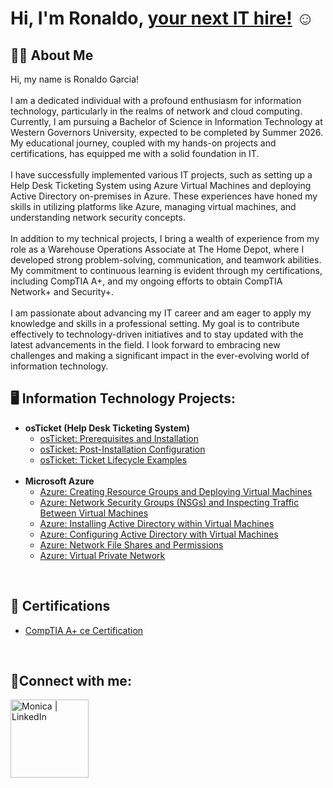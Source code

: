<h1>Hi, I'm Ronaldo, <a href="https://www.linkedin.com/in//">your next IT hire!</a> ☺</h1>
<h2>🧑‍💻 About Me</h2>

Hi, my name is Ronaldo Garcia!
<br>
<br>
I am a dedicated individual with a profound enthusiasm for information technology, particularly in the realms of network and cloud computing. Currently, I am pursuing a Bachelor of Science in Information Technology at Western Governors University, expected to be completed by Summer 2026. My educational journey, coupled with my hands-on projects and certifications, has equipped me with a solid foundation in IT.
<br>
<br>
I have successfully implemented various IT projects, such as setting up a Help Desk Ticketing System using Azure Virtual Machines and deploying Active Directory on-premises in Azure. These experiences have honed my skills in utilizing platforms like Azure, managing virtual machines, and understanding network security concepts.
<br>
<br>
In addition to my technical projects, I bring a wealth of experience from my role as a Warehouse Operations Associate at The Home Depot, where I developed strong problem-solving, communication, and teamwork abilities. My commitment to continuous learning is evident through my certifications, including CompTIA A+, and my ongoing efforts to obtain CompTIA Network+ and Security+.
<br>
<br>
I am passionate about advancing my IT career and am eager to apply my knowledge and skills in a professional setting. My goal is to contribute effectively to technology-driven initiatives and to stay updated with the latest advancements in the field. I look forward to embracing new challenges and making a significant impact in the ever-evolving world of information technology.
<br>
<h2>🖥️ Information Technology Projects:</h2>

- <b>osTicket (Help Desk Ticketing System)</b>
  - [osTicket: Prerequisites and Installation](https://github.com/Ronaldo-Garcia/osticket-prereqs)
  - [osTicket: Post-Installation Configuration](https://github.com/Ronaldo-Garcia/osticket-post-install)
  - [osTicket: Ticket Lifecycle Examples](https://github.com/Ronaldo-Garcia/Ticket-Lifecycle)
    <br>
    <br>
- <b>Microsoft Azure</b>
  - [Azure: Creating Resource Groups and Deploying Virtual Machines](https://github.com/Ronaldo-Garcia/Rescource-Groups-and-VMs)
  - [Azure: Network Security Groups (NSGs) and Inspecting Traffic Between Virtual Machines](https://github.com/Ronaldo-Garcia/azure-network-protocols/tree/main)
  - [Azure: Installing Active Directory within Virtual Machines](https://github.com/Ronaldo-Garcia/Active-Directory-Install)
  - [Azure: Configuring Active Directory with Virtual Machines](https://github.com/Ronaldo-Garcia/Configuring-Active-Directory)
  - [Azure: Network File Shares and Permissions](https://github.com/Ronaldo-Garcia/Network-File-Shares-And-Perms/tree/main)
  - [Azure: Virtual Private Network](https://github.com/Ronaldo-Garcia/Virtual-Private-Network/tree/main)
<br>

<h2>📄 Certifications</h2>

- [CompTIA A+ ce Certification](https://www.credly.com/badges/c6a8bb67-4322-40b6-88d2-6349e0959edd)

<br>
<h2>🤳Connect with me:</h2>

[<img align="left" alt="Monica | LinkedIn" width="125px" src="https://img.shields.io/badge/LinkedIn-0077B5?style=for-the-badge&logo=linkedin&logoColor=white" />][linkedin]

[linkedin]: https://www.linkedin.com/in/ronaldo-garcia-273450321/
